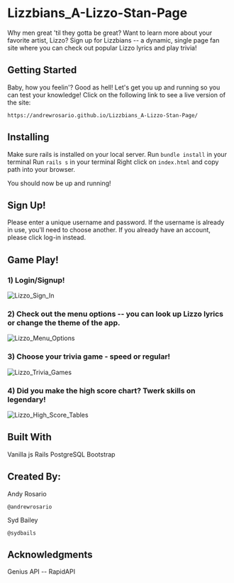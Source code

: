 # Lizzbians_A-Lizzo-Stan-Page
Why men great 'til they gotta be great?
Want to learn more about your favorite artist, Lizzo? Sign up for Lizzbians -- a dynamic, single page fan site where you can check out popular Lizzo lyrics and play trivia!

## Getting Started
Baby, how you feelin'? Good as hell!
Let's get you up and running so you can test your knowledge! Click on the following link to see a live version of the site:
```
https://andrewrosario.github.io/Lizzbians_A-Lizzo-Stan-Page/
```


## Installing
Make sure rails is installed on your local server.
Run ```bundle install``` in your terminal
Run ```rails s``` in your terminal
Right click on ```index.html``` and copy path into your browser.

You should now be up and running!

## Sign Up!
Please enter a unique username and password. If the username is already in use, you'll need to choose another. If you already have an account, please click log-in instead.

## Game Play!

### 1) Login/Signup!
![Lizzo_Sign_In](https://media.giphy.com/media/htXQ7wSFXNMJsYOSRn/giphy.gif)

### 2) Check out the menu options -- you can look up Lizzo lyrics or change the theme of the app.
![Lizzo_Menu_Options](https://media.giphy.com/media/j04WCzclHKATpQWjLr/giphy.gif)

### 3) Choose your trivia game - speed or regular!
![Lizzo_Trivia_Games](https://media.giphy.com/media/TJxvae338VzQPgLUr7/giphy.gif)

### 4) Did you make the high score chart? Twerk skills on legendary!
![Lizzo_High_Score_Tables](https://media.giphy.com/media/XeS8alxZXW4ZiFjC3f/giphy.gif)


## Built With
Vanilla js
Rails
PostgreSQL
Bootstrap


## Created By:
Andy Rosario
```
@andrewrosario
```

Syd Bailey
```
@sydbails
```

## Acknowledgments
Genius API -- RapidAPI
